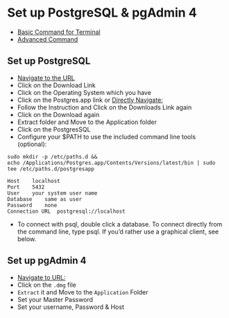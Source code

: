 # Set up PostgreSQL & pgAdmin 4
<!-- topics>start -->
* [Basic Command for Terminal](#Basic-Command-for-Terminal)
* [Advanced Command](#Advanced-Command)


## Set up PostgreSQL
- [Navigate to the URL](https://www.postgresql.org/)
- Click on the Download Link
- Click on the Operating System which you have 
- Click on the Postgres.app link or [Directly Navigate: ](https://postgresapp.com/)
- Follow the Instruction and Click on the Downloads Link again
- Click on the Download again 
- Extract folder and Move to the Application folder 
- Click on the PostgresSQL
- Configure your $PATH to use the included command line tools (optional):
```
sudo mkdir -p /etc/paths.d &&
echo /Applications/Postgres.app/Contents/Versions/latest/bin | sudo tee /etc/paths.d/postgresapp
```
```
Host	localhost
Port	5432
User	your system user name
Database	same as user
Password	none
Connection URL	postgresql://localhost
```
- To connect with psql, double click a database. To connect directly from the command line, type psql. If you’d rather use a graphical client, see below.

## Set up pgAdmin 4
- [Navigate to URL: ](https://www.postgresql.org/ftp/pgadmin/pgadmin4/v4.25/macos/)
- Click on the ```.dmg``` file
- ```Extract``` it and Move to the ```Application``` Folder
- Set your Master Password 
- Set your username, Password & Host 
